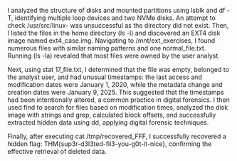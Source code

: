 I analyzed the structure of disks and mounted partitions using lsblk and df -T, identifying multiple loop devices and two NVMe disks. An attempt to check /usr/src/linux- was unsuccessful as the directory did not exist. Then, I listed the files in the home directory (ls -l) and discovered an EXT4 disk image named ext4_case.img. Navigating to /mnt/ext_exercises, I found numerous files with similar naming patterns and one normal_file.txt. Running (ls -la) revealed that most files were owned by the user analyst.

Next, using stat 17_file.txt, I determined that the file was empty, belonged to the analyst user, and had unusual timestamps: the last access and modification dates were January 1, 2020, while the metadata change and creation dates were January 9, 2025. This suggested that the timestamps had been intentionally altered, a common practice in digital forensics. I then used find to search for files based on modification times, analyzed the disk image with strings and grep, calculated block offsets, and successfully extracted hidden data using dd, applying digital forensic techniques.

Finally, after executing cat /tmp/recovered_FFF, I successfully recovered a hidden flag: THM{sup3r-d3l3ted-fil3-you-g0t-it-nice}, confirming the effective retrieval of deleted data.
